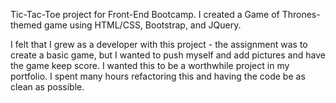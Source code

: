 Tic-Tac-Toe project for Front-End Bootcamp. I created a Game of Thrones-themed game using HTML/CSS, Bootstrap, and JQuery. 

I felt that I grew as a developer with this project - the assignment was to create a basic game, but I wanted to push myself and add pictures
and have the game keep score. I wanted this to be a worthwhile project in my portfolio. I spent many hours refactoring this and having the code be as clean as possible.

